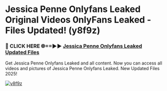 # Jessica Penne Onlyfans Leaked Original Videos 0nlyFans Leaked - Files Updated! (y8f9z)

<h3>🔴 CLICK HERE 🌐==►► <a href="https://tinyurl.com/3hn5wdd3" rel="nofollow">Jessica Penne Onlyfans Leaked Updated Files</a></h3>

Get Jessica Penne Onlyfans Leaked and all content. Now you can access all videos and pictures of Jessica Penne Onlyfans Leaked. New Updated Files 2025!

[![y8f9z](https://i.imgur.com/4HnBqBT.gif)](https://tinyurl.com/3hn5wdd3)
